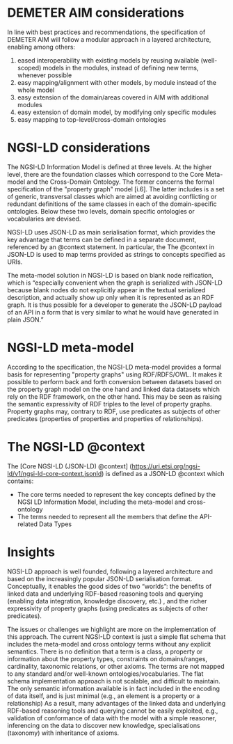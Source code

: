 # DEMETER AIM considerations

In line with best practices and recommendations, the specification of DEMETER AIM will follow a modular approach in a layered architecture, enabling among others:
1.  eased interoperability with existing models by reusing available (well-scoped) models in the modules, instead of defining new terms, whenever possible
1.  easy mapping/alignment with other models, by module instead of the whole model
1.  easy extension of the domain/areas covered in AIM with additional modules
1.  easy extension of domain model, by modifying only specific modules
1.  easy mapping to top-level/cross-domain ontologies 


# NGSI-LD considerations

The NGSI-LD Information Model is defined at three levels.
At the higher level, there are the foundation classes which correspond to the Core Meta-model and the Cross-Domain Ontology.  The former concerns the formal specification of the "property graph" model [i.6]. The latter includes is a set of generic, transversal classes which are aimed at avoiding conflicting or redundant definitions of the same classes in each of the domain-specific ontologies. Below these two levels, domain specific ontologies or vocabularies are devised.

NGSI-LD uses JSON-LD as main serialisation format, which provides the key advantage that terms can be defined in a separate document, referenced by an @context statement. In particular, the The @context in JSON-LD is used to map terms provided as strings to concepts specified as URIs. 

The meta-model solution in NGSI-LD is based on blank node reification, which is “especially convenient when the graph is serialized with JSON-LD because blank nodes do not explicitly appear in the textual serialized description, and actually show up only when it is represented as an RDF graph. It is thus possible for a developer to generate the JSON-LD payload of an API in a form that is very similar to what he would have generated in plain JSON.”

# NGSI-LD meta-model

According to the specification, the NGSI-LD meta-model provides a formal basis for representing "property graphs" using RDF/RDFS/OWL. It makes it possible to perform back and forth conversion between datasets based on the property graph model on the one hand and linked data datasets which rely on the RDF framework, on the other hand. This may be seen as raising the semantic expressivity of RDF triples to the level of property graphs. Property graphs may, contrary to RDF, use predicates as subjects of other predicates (properties of properties and properties of relationships).

# The NGSI-LD @context

The [Core NGSI-LD (JSON-LD) @context] (https://uri.etsi.org/ngsi-ld/v1/ngsi-ld-core-context.jsonld) is defined as a JSON-LD @context which contains:

* The core terms needed to represent the key concepts defined by the NGSI LD Information Model, including the meta-model and cross-ontology
* The terms needed to represent all the members that define the API-related Data Types


# Insights

NGSI-LD approach is well founded, following a layered architecture and based on the increasingly popular JSON-LD serialisation format. Conceptually, it enables the good sides of two “worlds”: the benefits of linked data and underlying RDF-based reasoning tools and querying (enabling data integration, knowledge discovery, etc.) ,  and the richer expressivity of property graphs (using predicates as subjects of other predicates). 

The issues or challenges we highlight are more on the implementation of this approach. 
The current NGSI-LD context is just a simple flat schema that includes the meta-model and cross ontology terms without any explicit semantics.  There is no definition that a term is a class, a property or information about the property types, constraints on domains/ranges, cardinality, taxonomic relations, or other axioms. 
The terms are not mapped to any standard and/or well-known ontologies/vocabularies.
The flat schema implementation approach is not scalable, and difficult to maintain.
The only semantic information available is in fact included in the encoding of data itself, and is just minimal (e.g., an element is a property or a relationship)
As a result, many advantages of the linked data and underlying RDF-based reasoning tools and querying cannot be easily exploited, e.g., validation of conformance of data with the model with a simple reasoner, inferencing on the data to discover new knowledge, specialisations (taxonomy) with inheritance of axioms. 



